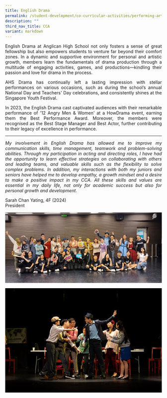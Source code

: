```yaml
---
title: English Drama
permalink: /student-development/co-curricular-activities/performing-arts-groups/english-drama/
description: ""
third_nav_title: CCA
variant: markdown
---
```

<p align="justify">
English Drama at Anglican High School not only fosters a sense of great fellowship but also empowers students to venture far beyond their comfort zones. In a dynamic and supportive environment for personal and artistic growth, members learn the fundamentals of drama production through a multitude of engaging activities, games, and productions—kindling their passion and love for drama in the process.</p>
<p align="justify">
AHS Drama has continually left a lasting impression with stellar performances on various occasions, such as during the school’s annual National Day and Teachers' Day celebrations, and consistently shines at the Singapore Youth Festival.</p>
<p align="justify">
In 2023, the English Drama cast captivated audiences with their remarkable performance of '12 Angry Men &amp; Women' at a HowDrama event, earning them the Best Performance Award. Moreover, the members were recognised as the Best Stage Manager and Best Actor, further contributing to their legacy of excellence in performance.</p>
<hr>
<p align="justify">
<i>My involvement in English Drama has allowed me to improve my communication skills, time management, teamwork and problem-solving abilities. Through my participation in acting and directing roles, I have had the opportunity to learn effective strategies on collaborating with others and leading teams, and valuable skills such as the flexibility to solve complex problems. In addition, my interactions with both my juniors and seniors have helped me to develop empathy, a growth mindset and a desire to make a positive impact in my CCA. All these skills and values are essential in my daily life, not only for academic success but also for personal growth and development.</i></p>
Sarah Chan Yating, 4F (2024)<br>
President

![](/images/Student%20Development/CCA/English%20Drama/2024_ED_01.jpg)

![](/images/Student%20Development/CCA/English%20Drama/2024_ED_02.jpg)
